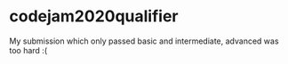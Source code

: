# codejam2020qualifier
My submission which only passed basic and intermediate, advanced was too hard :( 

